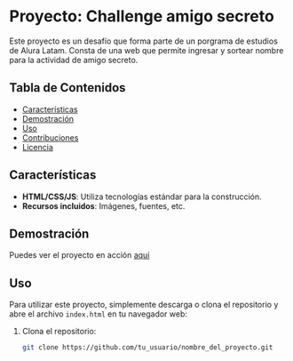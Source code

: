 # Proyecto: Challenge amigo secreto

Este proyecto es un desafío que forma parte de un porgrama de estudios de Alura Latam. Consta de una web que permite ingresar y sortear nombre para la actividad de amigo secreto.

## Tabla de Contenidos

- [Características](#características)
- [Demostración](#demostración)
- [Uso](#uso)
- [Contribuciones](#contribuciones)
- [Licencia](#licencia)

## Características

- **HTML/CSS/JS**: Utiliza tecnologías estándar para la construcción.
- **Recursos incluidos**: Imágenes, fuentes, etc.

## Demostración

Puedes ver el proyecto en acción [aquí](https://jose-ns.github.io/challenge-amigo-secreto_esp-main/)

## Uso

Para utilizar este proyecto, simplemente descarga o clona el repositorio y abre el archivo `index.html` en tu navegador web:

1. Clona el repositorio:
   ```bash
   git clone https://github.com/tu_usuario/nombre_del_proyecto.git

